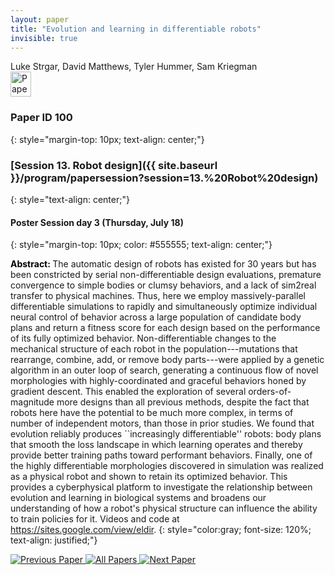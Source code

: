 ```yaml
---
layout: paper
title: "Evolution and learning in differentiable robots"
invisible: true
---
```

<div class="paper-authors">
<div class="paper-author-box">
    <div class="paper-author-name">Luke Strgar, David Matthews, Tyler Hummer, Sam Kriegman</div>
    <div class="paper-author-uni"></div>
</div>

</div><div class="paper-pdf">
                <div> <a href="https://enriquecoronadozu.github.io/rssproceedings2024/rss20/p100.pdf"><img src="{{ site.baseurl }}/images/paper_link.png" alt="Paper Website" width = "33"  height = "40"/></a> </div>
                </div>

### Paper ID 100
{: style="margin-top: 10px; text-align: center;"}

### [Session 13. Robot design]({{ site.baseurl }}/program/papersession?session=13.%20Robot%20design)
{: style="text-align: center;"}

#### Poster Session day 3 (Thursday, July 18)
{: style="margin-top: 10px; color: #555555; text-align: center;"}

<b style="color: black;">Abstract: </b>The automatic design of robots has existed for 30 years but has been constricted by serial non-differentiable design evaluations, premature convergence to simple bodies or clumsy behaviors, and a lack of sim2real transfer to physical machines. Thus, here we employ massively-parallel differentiable simulations to rapidly and simultaneously optimize individual neural control of behavior across a large population of candidate body plans and return a fitness score for each design based on the performance of its fully optimized behavior. Non-differentiable changes to the mechanical structure of each robot in the population---mutations that rearrange, combine, add, or remove body parts---were applied by a genetic algorithm in an outer loop of search, generating a continuous flow of novel morphologies with highly-coordinated and graceful behaviors honed by gradient descent. This enabled the exploration of several orders-of-magnitude more designs than all previous methods, despite the fact that robots here have the potential to be much more complex, in terms of number of independent motors, than those in prior studies. We found that evolution reliably produces ``increasingly differentiable'' robots: body plans that smooth the loss landscape in which learning operates and thereby provide better training paths toward performant behaviors. Finally, one of the highly differentiable morphologies discovered in simulation was realized as a physical robot and shown to retain its optimized behavior. This provides a cyberphysical platform to investigate the relationship between evolution and learning in biological systems and broadens our understanding of how a robot's physical structure can influence the ability to train policies for it. Videos and code at https://sites.google.com/view/eldir.
{: style="color:gray; font-size: 120%; text-align: justified;"}


<div class="paper-menu">
<a href="{{ site.baseurl }}/program/papers/099/"> <img src="{{ site.baseurl }}/images/previous_paper_icon.png" alt="Previous Paper" title="Previous Paper"/> </a>
<a href="{{ site.baseurl }}/program/papers"><img src="{{ site.baseurl }}/images/overview_icon.png" alt="All Papers" title="All Papers"/> </a>
<a href="{{ site.baseurl }}/program/papers/101/"> <img src="{{ site.baseurl }}/images/next_paper_icon.png" alt="Next Paper" title="Next Paper"/> </a>

</div>
